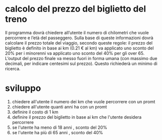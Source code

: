 calcolo del prezzo del biglietto del treno
==
Il programma dovrà chiedere all’utente il numero di chilometri che vuole percorrere e l’età del passeggero.
Sulla base di queste informazioni dovrà calcolare il prezzo totale del viaggio, secondo queste regole:
il prezzo del biglietto è definito in base ai km (0.21 € al km)
va applicato uno sconto del 20% per i minorenni
va applicato uno sconto del 40% per gli over 65.
L’output del prezzo finale va messo fuori in forma umana (con massimo due decimali, per indicare centesimi sul prezzo). Questo richiederà un minimo di ricerca.

# sviluppo
1. chiedere all'utente il numero dei km che vuole percorrere con un promt
2. chiedere all'utente quanti anni ha con un promt
3. definire il costo di 1 km
4. definire il prezzo del biglietto in base ai km che l'utente desidera percorrere
5. se l'utente ha meno di 18 anni , sconto del 20%
6. se l'utente ha più di 65 anni , sconto del 40%